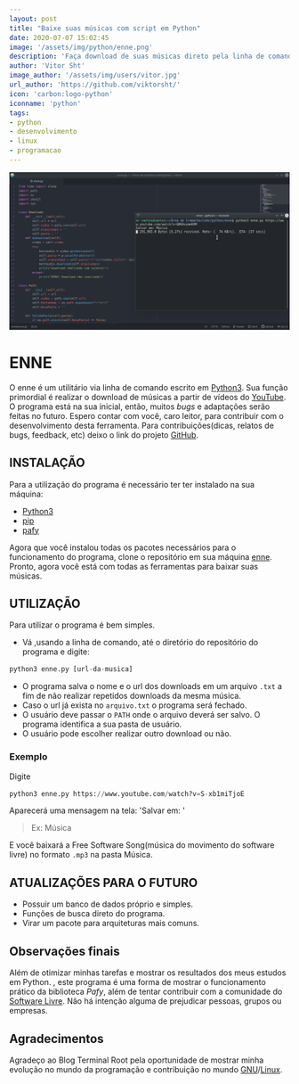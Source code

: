 ```yaml
---
layout: post
title: "Baixe suas músicas com script em Python"
date: 2020-07-07 15:02:45
image: '/assets/img/python/enne.png'
description: 'Faça download de suas músicas direto pela linha de comando'
author: 'Vitor Sht'
image_author: '/assets/img/users/vitor.jpg'
url_author: 'https://github.com/viktorsht/'
icon: 'carbon:logo-python'
iconname: 'python'
tags:
- python
- desenvolvimento
- linux
- programacao
---
```


![Baixe suas músicas com script em Python](/assets/img/python/enne.png)

# ENNE
O enne é um utilitário via linha de comando escrito em [Python3](https://terminalroot.com.br/tags#python). Sua função primordial é realizar o download de músicas a partir de vídeos do [YouTube](https://youtube.com/).
O programa está na sua inicial, então, muitos *bugs* e adaptações serão feitas no futuro. Espero contar com você, caro leitor, para contribuir com o desenvolvimento desta ferramenta.
Para contribuições(dicas, relatos de bugs, feedback, etc) deixo o link do projeto [GitHub](https://github.com/viktorsht/enne).

## INSTALAÇÃO
Para a utilização do programa é necessário ter ter instalado na sua máquina:

- [Python3](https://www.python.org/downloads/)
- [pip](https://pypi.org/project/pip/)
- [pafy](https://pypi.org/project/pafy/)

Agora que você instalou todas os pacotes necessários para o funcionamento do programa, clone o repositório em sua máquina [enne](https://github.com/viktorsht/enne.git).  
Pronto, agora você está com todas as ferramentas para baixar suas músicas.  

## UTILIZAÇÃO
Para utilizar o programa é bem simples.
- Vá ,usando a linha de comando, até o diretório do repositório do programa e digite:
```python
python3 enne.py [url-da-musica]
```

- O programa salva o nome e o url dos downloads em um arquivo `.txt` a fim de não realizar repetidos downloads da mesma música.  
- Caso o url já exista no `arquivo.txt` o programa será fechado.  
- O usuário deve passar o `PATH` onde o arquivo deverá ser salvo. O programa identifica a sua pasta de usuário.
- O usuário pode escolher realizar outro download ou não.

### Exemplo
Digite  
```python
python3 enne.py https://www.youtube.com/watch?v=S-xb1miTjoE
```

Aparecerá uma mensagem na tela: 'Salvar em: '   

> Ex: Música  

E você baixará a Free Software Song(música do movimento do software livre) no formato `.mp3` na pasta Música.

## ATUALIZAÇÕES PARA O FUTURO

- Possuir um banco de dados próprio e simples.
- Funções de busca direto do programa.
- Virar um pacote para arquiteturas mais comuns.

## Observações finais
Além de otimizar minhas tarefas e mostrar os resultados dos meus estudos em Python. , este programa é uma forma de mostrar o funcionamento prático da biblioteca *Pafy*, além de tentar contribuir com a comunidade do [Software Livre](https://terminalroot.com.br/tags#softwarelivre). Não há intenção alguma de prejudicar pessoas, grupos ou empresas.

## Agradecimentos
Agradeço ao Blog Terminal Root pela oportunidade de mostrar minha evolução no mundo da programação e contribuição no mundo [GNU](https://terminalroot.com.br/tags#gnu)/[Linux](https://terminalroot.com.br/linux).
